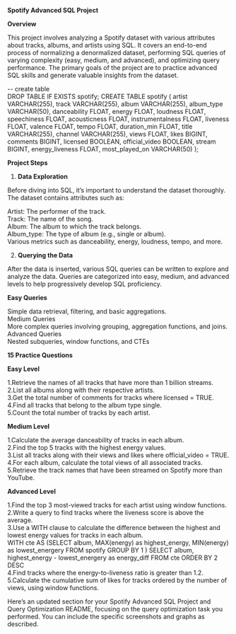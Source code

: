 **Spotify Advanced SQL Project**<br />

**Overview**<br />

This project involves analyzing a Spotify dataset with various attributes about tracks, albums, and artists using SQL. It covers an end-to-end process of normalizing a denormalized dataset, performing SQL queries of varying complexity (easy, medium, and advanced), and optimizing query performance. The primary goals of the project are to practice advanced SQL skills and generate valuable insights from the dataset.<br />

-- create table<br />
DROP TABLE IF EXISTS spotify;
CREATE TABLE spotify (
    artist VARCHAR(255),
    track VARCHAR(255),
    album VARCHAR(255),
    album_type VARCHAR(50),
    danceability FLOAT,
    energy FLOAT,
    loudness FLOAT,
    speechiness FLOAT,
    acousticness FLOAT,
    instrumentalness FLOAT,
    liveness FLOAT,
    valence FLOAT,
    tempo FLOAT,
    duration_min FLOAT,
    title VARCHAR(255),
    channel VARCHAR(255),
    views FLOAT,
    likes BIGINT,
    comments BIGINT,
    licensed BOOLEAN,
    official_video BOOLEAN,
    stream BIGINT,
    energy_liveness FLOAT,
    most_played_on VARCHAR(50)
);<br />

**Project Steps**<br />

1. **Data Exploration**<br />

Before diving into SQL, it’s important to understand the dataset thoroughly. The dataset contains attributes such as:<br />

Artist: The performer of the track.<br />
Track: The name of the song.<br />
Album: The album to which the track belongs.<br />
Album_type: The type of album (e.g., single or album).<br />
Various metrics such as danceability, energy, loudness, tempo, and more.<br />

2. **Querying the Data**<br />

After the data is inserted, various SQL queries can be written to explore and analyze the data. Queries are categorized into easy, medium, and advanced levels to help progressively develop SQL proficiency.<br />

**Easy Queries**<br />

Simple data retrieval, filtering, and basic aggregations.<br />
Medium Queries<br />
More complex queries involving grouping, aggregation functions, and joins.<br />
Advanced Queries<br />
Nested subqueries, window functions, and CTEs<br />

**15 Practice Questions**<br />

**Easy Level**<br />

1.Retrieve the names of all tracks that have more than 1 billion streams.<br />
2.List all albums along with their respective artists.<br />
3.Get the total number of comments for tracks where licensed = TRUE.<br />
4.Find all tracks that belong to the album type single.<br />
5.Count the total number of tracks by each artist.<br />

**Medium Level**<br />

1.Calculate the average danceability of tracks in each album.<br />
2.Find the top 5 tracks with the highest energy values.<br />
3.List all tracks along with their views and likes where official_video = TRUE.<br />
4.For each album, calculate the total views of all associated tracks.<br />
5.Retrieve the track names that have been streamed on Spotify more than YouTube.<br />

**Advanced Level**<br />

1.Find the top 3 most-viewed tracks for each artist using window functions.<br />
2.Write a query to find tracks where the liveness score is above the average.<br />
3.Use a WITH clause to calculate the difference between the highest and lowest energy values for tracks in each album.<br />
WITH cte
AS
(SELECT 
	album,
	MAX(energy) as highest_energy,
	MIN(energy) as lowest_energery
FROM spotify
GROUP BY 1
)
SELECT 
	album,
	highest_energy - lowest_energery as energy_diff
FROM cte
ORDER BY 2 DESC<br />
4.Find tracks where the energy-to-liveness ratio is greater than 1.2.<br />
5.Calculate the cumulative sum of likes for tracks ordered by the number of views, using window functions.<br />

Here’s an updated section for your Spotify Advanced SQL Project and Query Optimization README, focusing on the query optimization task you performed. You can include the specific screenshots and graphs as described.



